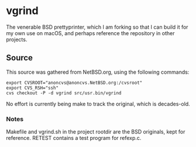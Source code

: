 vgrind
======

The venerable BSD prettyprinter, which I am forking so that I can
build it for my own use on macOS, and perhaps reference the repository
in other projects.

Source
------
This source was gathered from NetBSD.org, using the following
commands:

    export CVSROOT="anoncvs@anoncvs.NetBSD.org:/cvsroot"
    export CVS_RSH="ssh"
    cvs checkout -P -d vgrind src/usr.bin/vgrind
	
No effort is currently being make to track the original, which is decades-old.

### Notes

Makefile and vgrind.sh in the project rootdir are the BSD originals,
kept for reference.  RETEST contains a test program for refexp.c.

